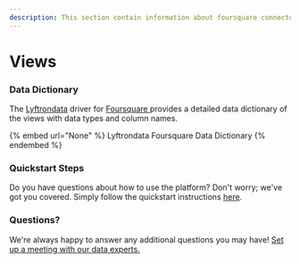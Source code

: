 ```yaml
---
description: This section contain information about foursquare connector views information
---
```


# Views

### Data Dictionary

The [Lyftrondata](https://www.lyftrondata.com/) driver for [Foursquare](https://www.lyftrondata.com/integration/marketing-analytics/foursquare//)[ ](https://www.lyftrondata.com/integration/foursquare/)provides a detailed data dictionary of the views with data types and column names.

{% embed url="None" %}
Lyftrondata Foursquare Data Dictionary
{% endembed %}

### Quickstart Steps

Do you have questions about how to use the platform? Don't worry; we've got you covered. Simply follow the quickstart instructions [here](../README.md).

### Questions? <a href="#questions" id="questions"></a>

We're always happy to answer any additional questions you may have! [Set up a meeting with our data experts.](https://www.lyftrondata.com/book-a-meeting/)


